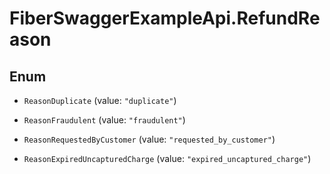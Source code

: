# FiberSwaggerExampleApi.RefundReason

## Enum


* `ReasonDuplicate` (value: `"duplicate"`)

* `ReasonFraudulent` (value: `"fraudulent"`)

* `ReasonRequestedByCustomer` (value: `"requested_by_customer"`)

* `ReasonExpiredUncapturedCharge` (value: `"expired_uncaptured_charge"`)


